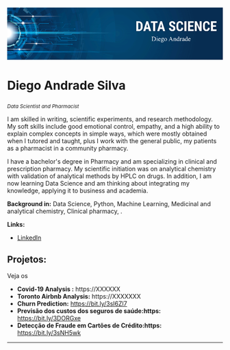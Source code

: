 <p align="center">
  <img src="DT.png" >
</p>

# Diego Andrade Silva
<sub>*Data Scientist and Pharmacist*</sub>

I am skilled in writing, scientific experiments, and research methodology. My soft skills include good emotional control, empathy, and a high ability to explain complex concepts in simple ways, which were mostly obtained when I tutored and taught, plus I work with the general public, my patients as a pharmacist in a community pharmacy.

I have a bachelor's degree in Pharmacy and am specializing in clinical and prescription pharmacy. My scientific initiation was on analytical chemistry with validation of analytical methods by HPLC on drugs. In addition, I am now learning Data Science and am thinking about integrating my knowledge, applying it to business and academia.


**Background in:** Data Science, Python, Machine Learning, Medicinal and analytical chemistry, Clinical pharmacy, .

**Links:**
* [LinkedIn](https://www.linkedin.com/in/diego-andrade-b73110124/)



## Projetos:
Veja os

* **Covid-19 Analysis :** https://XXXXXX
* **Toronto Airbnb Analysis:** https://XXXXXXX
* **Churn Prediction:** https://bit.ly/3sI6Zl7
* **Previsão dos custos dos seguros de saúde:https:** https://bit.ly/3DORGxe
* **Detecção de Fraude em Cartões de Crédito:https:** https://bit.ly/3sNH5wk
---




